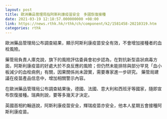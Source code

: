 ```yaml
---
layout: post
title: 歐洲藥品管理局指阿斯利康疫苗安全　多國恢復接種
date: 2021-03-19 12:18:57.000000000 +08:00
link: https://news.rthk.hk/rthk/ch/component/k2/1581458-20210319.htm
categories: rthk
---
```


歐洲藥品管理局公布調查結果，顯示阿斯利康疫苗安全有效，不會增加接種者的血栓風險。

藥管局負責人庫克說，旗下的風險評估委員會初步認為，在對抗新型县狀病毒方面，阿斯利康疫苗的好處大於不良反應的風險；但仍然未能排除與部分罕見「血小板減少的血栓病例」有關，因果關係尚未證實，需要專家進一步研究。 藥管局建議在疫苗產品信息中，增加相關警示內容。

在歐洲藥品管理局公布調查結果後，德國、法國、意大利和西班牙等國家，隨即宣布恢復接種。瑞典則說，要等多幾天才決定。 

英國首相約翰遜說，阿斯利康疫苗安全，輝瑞疫苗亦安全，他本人星期五會接種阿斯利康疫苗。
